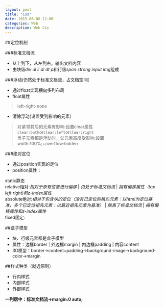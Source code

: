 ```yaml
---
layout: post
title: "Css"
date: 2015-06-08 11:00
categories: Web
description: Web Css
---
```





##定位机制   


###标准文档流   
- 从上到下，从左到右，输出文档内容
- 由块级*div ul li dl dt p*和行级*span strong input img*组成


###浮动(仍然处于标准文档流，占文档空间）   
- 通过float实现横向多列布局
- float属性
>left-right-none   
- 清除浮动(设置受到影响的元素）   
> 对紧邻其后的元素有影响:设置clear属性`clear:both`or`clear:left`or`clear:right`   
> 当子元素都是浮动时，父元素高度受影响:设置width:100%;+overflow:hidden


###绝对定位      
- 通过position实现的定位
- position属性：   
> 
  static静态   
  relative相对:*相对于原有位置进行偏移* | *仍处于标准文档流* | *拥有偏移属性（top left right)和z-index属性*    
  absolute绝对:*相对于包含块的定位（没有已定位的祖先元素：以html为定位基准，多个已定位祖先元素：以最近祖先元素为基准）* | *脱离了标准文档流* | *拥有偏移属性和z-index属性*    
  fixed固定:


##盒子模型   
- 块、行级元素都是盒子模型
- 属性：边框border | 外边框margin | 内边框padding | 内容content   
- 3D模型：border->content+padding->background-image->background-color->margin
 

##样式种类（就近原则）   
- 行内样式
- 内部样式
- 外部样式

**一列居中：标准文档流->margin:0 auto;**    
